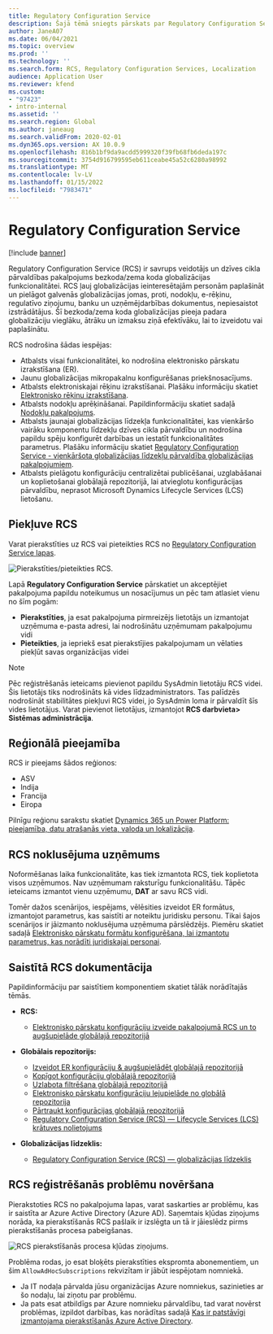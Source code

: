 ```yaml
---
title: Regulatory Configuration Service
description: Šajā tēmā sniegts pārskats par Regulatory Configuration Service (RCS) iespējām un skaidrots, kā piekļūt šim pakalpojumam.
author: JaneA07
ms.date: 06/04/2021
ms.topic: overview
ms.prod: ''
ms.technology: ''
ms.search.form: RCS, Regulatory Configuration Services, Localization
audience: Application User
ms.reviewer: kfend
ms.custom:
- "97423"
- intro-internal
ms.assetid: ''
ms.search.region: Global
ms.author: janeaug
ms.search.validFrom: 2020-02-01
ms.dyn365.ops.version: AX 10.0.9
ms.openlocfilehash: 816b1bf9da9acdd5999320f39fb68fb6deda197c
ms.sourcegitcommit: 3754d916799595eb611ceabe45a52c6280a98992
ms.translationtype: MT
ms.contentlocale: lv-LV
ms.lasthandoff: 01/15/2022
ms.locfileid: "7983471"
---
```

# <a name="regulatory-configuration-service"></a>Regulatory Configuration Service

[!include [banner](../includes/banner.md)]

Regulatory Configuration Service (RCS) ir savrups veidotājs un dzīves cikla pārvaldības pakalpojums bezkoda/zema koda globalizācijas funkcionalitātei. RCS ļauj globalizācijas ieinteresētajām personām paplašināt un pielāgot galvenās globalizācijas jomas, proti, nodokļu, e-rēķinu, regulatīvo ziņojumu, banku un uzņēmējdarbības dokumentus, nepiesaistot izstrādātājus. Šī bezkoda/zema koda globalizācijas pieeja padara globalizāciju vieglāku, ātrāku un izmaksu ziņā efektīvāku, lai to izveidotu vai paplašinātu.

RCS nodrošina šādas iespējas:

- Atbalsts visai funkcionalitātei, ko nodrošina elektronisko pārskatu izrakstīšana (ER).
- Jaunu globalizācijas mikropakalnu konfigurēšanas priekšnosacījums.
- Atbalsts elektroniskajai rēķinu izrakstīšanai. Plašāku informāciju skatiet [Elektronisko rēķinu izrakstīšana](/dynamics365-release-plan/2021wave1/finance-operations/dynamics365-finance/electronic-invoicing-add-on-dynamics-365-ga).
- Atbalsts nodokļu aprēķināšanai. Papildinformāciju skatiet sadaļā [Nodokļu pakalpojums](/dynamics365-release-plan/2021wave1/finance-operations/dynamics365-finance/tax-service-preview).
- Atbalsts jaunajai globalizācijas līdzekļa funkcionalitātei, kas vienkāršo vairāku komponentu līdzekļu dzīves cikla pārvaldību un nodrošina papildu spēju konfigurēt darbības un iestatīt funkcionalitātes parametrus. Plašāku informāciju skatiet [Regulatory Configuration Service - vienkāršota globalizācijas līdzekļu pārvaldība globalizācijas pakalpojumiem](/dynamics365-release-plan/2021wave1/finance-operations/dynamics365-finance/regulatory-configuration-service-simplified-globalization-feature-management-globalization-services).
- Atbalsts pielāgotu konfigurāciju centralizētai publicēšanai, uzglabāšanai un koplietošanai globālajā repozitorijā, lai atvieglotu konfigurācijas pārvaldību, neprasot Microsoft Dynamics Lifecycle Services (LCS) lietošanu.

## <a name="access-rcs"></a>Piekļuve RCS

Varat pierakstīties uz RCS vai pieteikties RCS no [Regulatory Configuration Service lapas](https://marketing.configure.global.dynamics.com/).

![Pierakstīties/pieteikties RCS.](media/202103_RCS%20Marketing%20page_updated_1.jpg)

Lapā **Regulatory Configuration Service** pārskatiet un akceptējiet pakalpojuma papildu noteikumus un nosacījumus un pēc tam atlasiet vienu no šīm pogām:

- **Pierakstīties**, ja esat pakalpojuma pirmreizējs lietotājs un izmantojat uzņēmuma e-pasta adresi, lai nodrošinātu uzņēmumam pakalpojumu vidi
- **Pieteikties**, ja iepriekš esat pierakstījies pakalpojumam un vēlaties piekļūt savas organizācijas videi

> [!NOTE] 
> Pēc reģistrēšanās ieteicams pievienot papildu SysAdmin lietotāju RCS videi. Šis lietotājs tiks nodrošināts kā vides līdzadministrators. Tas palīdzēs nodrošināt stabilitātes piekļuvi RCS videi, jo SysAdmin loma ir pārvaldīt šīs vides lietotājus. Varat pievienot lietotājus, izmantojot **RCS darbvieta> Sistēmas administrācija**.

## <a name="regional-availability"></a>Reģionālā pieejamība

RCS ir pieejams šādos reģionos:

- ASV
- Indija
- Francija
- Eiropa

Pilnīgu reģionu sarakstu skatiet [Dynamics 365 un Power Platform: pieejamība, datu atrašanās vieta, valoda un lokalizācija](https://aka.ms/dynamics_365_international_availability_deck).

## <a name="rcs-default-company"></a>RCS noklusējuma uzņēmums

Noformēšanas laika funkcionalitāte, kas tiek izmantota RCS, tiek koplietota visos uzņēmumos. Nav uzņēmumam raksturīgu funkcionalitāšu. Tāpēc ieteicams izmantot vienu uzņēmumu, **DAT** ar savu RCS vidi.

Tomēr dažos scenārijos, iespējams, vēlēsities izveidot ER formātus, izmantojot parametrus, kas saistīti ar noteiktu juridisku personu. Tikai šajos scenārijos ir jāizmanto noklusējuma uzņēmuma pārslēdzējs. Piemēru skatiet sadaļā [Elektronisko pārskatu formātu konfigurēšana, lai izmantotu parametrus, kas norādīti juridiskajai personai](../../fin-ops-core/dev-itpro/analytics/er-app-specific-parameters-configure-format.md).

## <a name="related-rcs-documentation"></a>Saistītā RCS dokumentācija

Papildinformāciju par saistītiem komponentiem skatiet tālāk norādītajās tēmās.

- **RCS:**

    - [Elektronisko pārskatu konfigurāciju izveide pakalpojumā RCS un to augšupielāde globālajā repozitorijā](rcs-global-repo-upload.md)

- **Globālais repozitorijs:**

    - [Izveidot ER konfigurāciju & augšupielādēt globālajā repozitorijā](rcs-global-repo-upload.md)
    - [Kopīgot konfigurāciju globālajā repozitorijā](rcs-global-repo-share-configuration.md)
    - [Uzlabota filtrēšana globālajā repozitorijā](enhanced-filtering-global-repo.md)
    - [Elektronisko pārskatu konfigurāciju lejupielāde no globālā repozitorija](../../fin-ops-core/dev-itpro/analytics/er-download-configurations-global-repo.md)
    - [Pārtraukt konfigurācijas globālajā repozitorijā](discontinuing-configurations-rcs-global-repo.md)
    - [Regulatory Configuration Service (RCS) — Lifecycle Services (LCS) krātuves nolietojums](rcs-lcs-repo-dep-faq.md)

- **Globalizācijas līdzeklis:**

    - [Regulatory Configuration Service (RCS) — globalizācijas līdzeklis](/dynamics365-release-plan/2021wave1/finance-operations/dynamics365-finance/regulatory-configuration-service-simplified-globalization-feature-management-globalization-services)


## <a name="troubleshooting-rcs-sign-up"></a>RCS reģistrēšanās problēmu novēršana

Pierakstoties RCS no pakalpojuma lapas, varat saskarties ar problēmu, kas ir saistīta ar Azure Active Directory (Azure AD). Saņemtais kļūdas ziņojums norāda, ka pierakstīšanās RCS pašlaik ir izslēgta un tā ir jāieslēdz pirms pierakstīšanās procesa pabeigšanas.

![RCS pierakstīšanās procesa kļūdas ziņojums.](media/01_RCSSignUpError.jpg)

Problēma rodas, jo esat bloķēts pierakstīties ekspromta abonementiem, un šim `AllowAdHocSubscriptions` rekvizītam ir jābūt iespējotam nomniekā. 

- Ja IT nodaļa pārvalda jūsu organizācijas Azure nomniekus, sazinieties ar šo nodaļu, lai ziņotu par problēmu.
- Ja pats esat atbildīgs par Azure nomnieku pārvaldību, tad varat novērst problēmas, izpildot darbības, kas norādītas sadaļā [Kas ir patstāvīgi izmantojama pierakstīšanās Azure Active Directory](/azure/active-directory/enterprise-users/directory-self-service-signup#how-do-i-control-self-service-settings).
